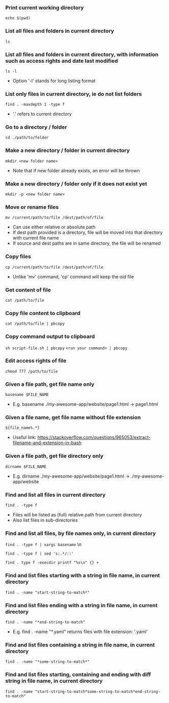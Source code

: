 ### Print current working directory
`echo $(pwd)`

### List all files and folders in current directory
`ls`

### List all files and folders in current directory, with information such as access rights and date last modified
`ls -l`
+ Option '-l' stands for long listing format

### List only files in current directory, ie do not list folders
`find . -maxdepth 1 -type f`
+ '.' refers to current directory

### Go to a directory / folder
`cd ./path/to/folder`

### Make a new directory / folder in current directory
`mkdir <new folder name>`
+ Note that if new folder already exists, an error will be thrown

### Make a new directory / folder only if it does not exist yet
`mkdir -p <new folder name>`

### Move or rename files
`mv /current/path/to/file /dest/path/of/file`
+ Can use either relative or absolute path
+ If dest path provided is a directory, file will be moved into that directory with current file name
+ If source and dest paths are in same directory, the file will be renamed

### Copy files
`cp /current/path/to/file /dest/path/of/file`
+ Unlike 'mv' command, 'cp' command will keep the old file

### Get content of file
`cat /path/to/file`

### Copy file content to clipboard
`cat /path/to/file | pbcopy`

### Copy command output to clipboard
`sh script-file.sh | pbcopy`
`<run your command> | pbcopy`

### Edit access rights of file
`chmod 777 /path/to/file`

### Given a file path, get file name only
`basename $FILE_NAME`
+ E.g. basename ./my-awesome-app/website/page1.html -> page1.html

### Given a file name, get file name without file extension
`${file_name%.*}`
+ Useful link: https://stackoverflow.com/questions/965053/extract-filename-and-extension-in-bash

### Given a file path, get file directory only
`dirname $FILE_NAME`
+ E.g. dirname ./my-awesome-app/website/page1.html -> ./my-awesome-app/website

### Find and list all files in current directory
`find . -type f`
+  Files will be listed as (full) relative path from current directory
+  Also list files in sub-directories

### Find and list all files, by file names only, in current directory
`find . -type f | xargs basename` \n

`find . -type f | sed 's:.*/::'`

`find . type f -execdir printf "%s\n" {} +`

### Find and list files starting with a string in file name, in current directory
`find . -name "start-string-to-match*"`

### Find and list files ending with a string in file name, in current directory
`find . -name "*end-string-to-match"`
+ E.g. find . -name "*.yaml" returns files with file extension: '.yaml'

### Find and list files containing a string in file name, in current directory
`find . -name "*some-string-to-match*"`

### Find and list files starting, containing and ending with diff string in file name, in current directory
`find . -name "start-string-to-match*some-string-to-match*end-string-to-match"`

